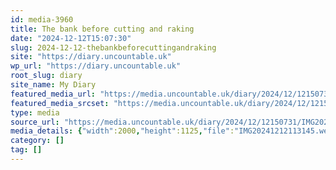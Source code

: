 ```yaml
---
id: media-3960
title: The bank before cutting and raking
date: "2024-12-12T15:07:30"
slug: 2024-12-12-thebankbeforecuttingandraking
site: "https://diary.uncountable.uk"
wp_url: "https://diary.uncountable.uk"
root_slug: diary
site_name: My Diary
featured_media_url: "https://media.uncountable.uk/diary/2024/12/12150731/IMG20241212113145.webp"
featured_media_srcset: "https://media.uncountable.uk/diary/2024/12/12150731/IMG20241212113145-300x169.webp 300w, https://media.uncountable.uk/diary/2024/12/12150731/IMG20241212113145-1024x576.webp 1024w, https://media.uncountable.uk/diary/2024/12/12150731/IMG20241212113145-150x150.webp 150w, https://media.uncountable.uk/diary/2024/12/12150731/IMG20241212113145-640x360.webp 640w, https://media.uncountable.uk/diary/2024/12/12150731/IMG20241212113145.webp 2000w"
type: media
source_url: "https://media.uncountable.uk/diary/2024/12/12150731/IMG20241212113145.webp"
media_details: {"width":2000,"height":1125,"file":"IMG20241212113145.webp","filesize":190916,"sizes":{"medium":{"file":"IMG20241212113145-300x169.webp","width":300,"height":169,"filesize":16734,"mime_type":"image/webp","source_url":"https://media.uncountable.uk/diary/2024/12/12150731/IMG20241212113145-300x169.webp"},"large":{"file":"IMG20241212113145-1024x576.webp","width":1024,"height":576,"filesize":205466,"mime_type":"image/webp","source_url":"https://media.uncountable.uk/diary/2024/12/12150731/IMG20241212113145-1024x576.webp"},"thumbnail":{"file":"IMG20241212113145-150x150.webp","width":150,"height":150,"filesize":7708,"mime_type":"image/webp","source_url":"https://media.uncountable.uk/diary/2024/12/12150731/IMG20241212113145-150x150.webp"},"mobwidth":{"file":"IMG20241212113145-640x360.webp","width":640,"height":360,"filesize":78470,"mime_type":"image/webp","source_url":"https://media.uncountable.uk/diary/2024/12/12150731/IMG20241212113145-640x360.webp"},"full":{"file":"IMG20241212113145.webp","width":2000,"height":1125,"mime_type":"image/webp","source_url":"https://media.uncountable.uk/diary/2024/12/12150731/IMG20241212113145.webp"}},"image_meta":{"aperture":"0","credit":"","camera":"","caption":"","created_timestamp":"0","copyright":"","focal_length":"0","iso":"0","shutter_speed":"0","title":"","orientation":"0","keywords":[]}}
category: []
tag: []
---
```


